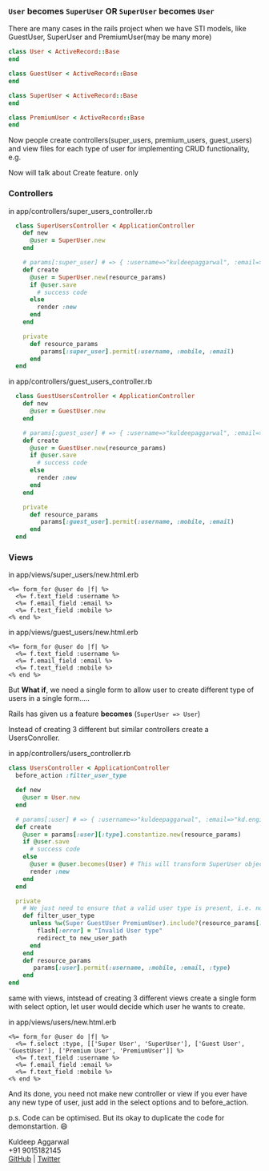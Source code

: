 ### `User` **becomes** `SuperUser` OR  `SuperUser` **becomes** `User`

There are many cases in the rails project when we have STI models, like GuestUser, SuperUser and PremiumUser(may be many more)

```ruby
class User < ActiveRecord::Base
end

class GuestUser < ActiveRecord::Base
end

class SuperUser < ActiveRecord::Base
end

class PremiumUser < ActiveRecord::Base
end
```


Now people create controllers(super_users, premium_users, guest_users) and view files for each type of user for implementing CRUD functionality,
e.g.


Now will talk about Create feature. only

### Controllers
in app/controllers/super_users_controller.rb
```ruby
  class SuperUsersController < ApplicationController
    def new
      @user = SuperUser.new
    end

    # params[:super_user] # => { :username=>"kuldeepaggarwal", :email=>"kd.engineer@yahoo.co.in", :mobile=> '+91 9015182145' }
    def create
      @user = SuperUser.new(resource_params)
      if @user.save
        # success code
      else
        render :new
      end
    end

    private
      def resource_params
         params[:super_user].permit(:username, :mobile, :email)
      end
  end
```
in app/controllers/guest_users_controller.rb
```ruby
  class GuestUsersController < ApplicationController
    def new
      @user = GuestUser.new
    end

    # params[:guest_user] # => { :username=>"kuldeepaggarwal", :email=>"kd.engineer@yahoo.co.in", :mobile=> '+91 9015182145' }
    def create
      @user = GuestUser.new(resource_params)
      if @user.save
        # success code
      else
        render :new
      end
    end

    private
      def resource_params
         params[:guest_user].permit(:username, :mobile, :email)
      end
  end
```

### Views
in app/views/super_users/new.html.erb
```erb
<%= form_for @user do |f| %>
  <%= f.text_field :username %>
  <%= f.email_field :email %>
  <%= f.text_field :mobile %>
<% end %>
```
in app/views/guest_users/new.html.erb
```erb
<%= form_for @user do |f| %>
  <%= f.text_field :username %>
  <%= f.email_field :email %>
  <%= f.text_field :mobile %>
<% end %>
```

But **What if**, we need a single form to allow user to create different type of users in a single form.....

Rails has given us a feature **becomes** (`SuperUser => User`)

Instead of creating 3 different but similar controllers create a UsersConroller.

in app/controllers/users_controller.rb
```ruby
class UsersController < ApplicationController
  before_action :filter_user_type

  def new
    @user = User.new
  end

  # params[:user] # => { :username=>"kuldeepaggarwal", :email=>"kd.engineer@yahoo.co.in", :mobile=> '+91 9015182145', :type=>"SuperUser" }
  def create
    @user = params[:user][:type].constantize.new(resource_params)
    if @user.save
      # success code
    else
      @user = @user.becomes(User) # This will transform SuperUser object to User object, but type will be same as `SuperUser`.
      render :new
    end
  end

  private
    # We just need to ensure that a valid user type is present, i.e. no body has changed the value from form.
    def filter_user_type
      unless %w(Super GuestUser PremiumUser).include?(resource_params[:type])
        flash[:error] = "Invalid User type"
        redirect_to new_user_path
      end
    end
    def resource_params
       params[:user].permit(:username, :mobile, :email, :type)
    end
end
```
same with views, intstead of creating 3 different views create a single form with select option, let user would decide which user he wants to create.

in app/views/users/new.html.erb
```
<%= form_for @user do |f| %>
  <%= f.select :type, [['Super User', 'SuperUser'], ['Guest User', 'GuestUser'], ['Premium User', 'PremiumUser']] %>
  <%= f.text_field :username %>
  <%= f.email_field :email %>
  <%= f.text_field :mobile %>
<% end %>
```
And its done, you need not make new controller or view if you ever have any new type of user, just add in the select options and to before_action.

p.s. Code can be optimised. But its okay to duplicate the code for demonstartion. :smile:


Kuldeep Aggarwal<br>
+91 9015182145<br>
[GitHub](https://github.com/kuldeepaggarwal) |  [Twitter](http://twitter.com/kdengineer)
